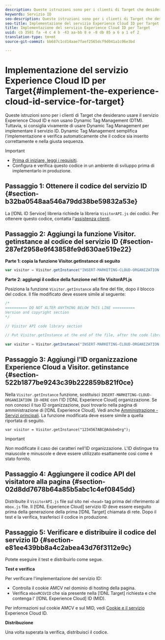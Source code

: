 ```yaml
---
description: Queste istruzioni sono per i clienti di Target che desiderano usare il servizio Experience Cloud ID e non usano Dynamic Tag Management (DTM). Tuttavia, si consiglia vivamente di usare Dynamic Tag Management per implementare il servizio ID. Dynamic Tag Management semplifica l'implementazione e verifica automaticamente che il codice sia inserito correttamente e nella giusta sequenza.
keywords: Servizio ID
seo-description: Queste istruzioni sono per i clienti di Target che desiderano usare il servizio Experience Cloud ID e non usano Dynamic Tag Management (DTM). Tuttavia, si consiglia vivamente di usare Dynamic Tag Management per implementare il servizio ID. Dynamic Tag Management semplifica l'implementazione e verifica automaticamente che il codice sia inserito correttamente e nella giusta sequenza.
seo-title: Implementazione del servizio Experience Cloud ID per Target
title: Implementazione del servizio Experience Cloud ID per Target
uuid: cb 3581 fa -4 c 4 b -43 aa-bb 8 e -8 db 85 a 6 a 1 ef 2
translation-type: tm+mt
source-git-commit: bb687c1cd14aae7faef2565dcf9d041a1c06e3bd

---
```



# Implementazione del servizio Experience Cloud ID per Target{#implement-the-experience-cloud-id-service-for-target}

Queste istruzioni sono per i clienti di Target che desiderano usare il servizio Experience Cloud ID e non usano Dynamic Tag Management (DTM). Tuttavia, si consiglia vivamente di usare Dynamic Tag Management per implementare il servizio ID. Dynamic Tag Management semplifica l&#39;implementazione e verifica automaticamente che il codice sia inserito correttamente e nella giusta sequenza.

>[!IMPORTANT]
>
>* [Prima di iniziare, leggi i requisiti](../mcvid-reference/mcvid-requirements.md).
>* Configura e verifica questo codice in un ambiente di sviluppo prima di implementarlo in produzione.
>



## Passaggio 1: Ottenere il codice del servizio ID {#section-b32ba0548aa546a79dd38be59832a53e}

La [!DNL ID Service] libreria richiede la libreria `VisitorAPI.js` dei codici. Per ottenere questo codice, contatta l&#39;[assistenza clienti](https://helpx.adobe.com/marketing-cloud/contact-support.html).

## Passaggio 2: Aggiungi la funzione Visitor. getinstance al codice del servizio ID {#section-287ef2958e9f43858fe9d630ae519e22}

**Parte 1: copia la funzione Visitor.getInstance di seguito**

```js
var visitor = Visitor.getInstance("INSERT-MARKETING-CLOUD-ORGANIZATION ID-HERE"); 
```

**Parte 2: aggiungi il codice della funzione nel file VisitorAPI.js**

Posiziona la funzione `Visitor.getInstance` alla fine del file, dopo il blocco del codice. Il file modificato deve essere simile al seguente:

```js
/* 
========== DO NOT ALTER ANYTHING BELOW THIS LINE ========== 
Version and copyright section 
*/ 
 
// Visitor API code library section 
 
// Put Visitor.getInstance at the end of the file, after the code library 
 
var visitor = Visitor.getInstance("INSERT-MARKETING-CLOUD-ORGANIZATION ID-HERE");
```

## Passaggio 3: Aggiungi l&#39;ID organizzazione Experience Cloud a Visitor. getinstance {#section-522b1877be9243c39b222859b821f0ce}

Nella `Visitor.getInstance` funzione, sostituisci `INSERT-MARKETING-CLOUD-ORGANIZATION ID-HERE` con l&#39;ID [!DNL Experience Cloud] organizzazione. Se non conosci il tuo ID organizzazione, puoi trovarlo nella pagina di amministrazione di [!DNL Experience Cloud]. Vedi anche [Amministrazione - Servizi principali](https://marketing.adobe.com/resources/help/en_US/mcloud/admin_getting_started.html). La funzione modificata deve essere simile a quella riportata di seguito.

`var visitor = Visitor.getInstance("1234567ABC@AdobeOrg");`

>[!IMPORTANT]
>
>*Non* modificate il caso dei caratteri nell&#39;ID organizzazione. L&#39;ID distingue tra maiuscole e minuscole e deve essere utilizzato esattamente così come è stato fornito.

## Passaggio 4: Aggiungere il codice API del visitatore alla pagina {#section-02d8dd7678b64a85b5abc1c4ef0845dd}

Distribuite il `VisitorAPI.js` file sul sito nei `<head>` tag prima del riferimento al `mbox.js` file. Il [!DNL Experience Cloud] servizio ID deve essere eseguito prima della generazione della prima [!DNL Target] chiamata di rete. Dopo il test e la verifica, trasferisci il codice in produzione.

## Passaggio 5: Verificare e distribuire il codice del servizio ID {#section-e81ee439bb8a4c2abea43d76f3112e9c}

Potete eseguire il test e distribuirlo come segue.

**Test e verifica**

Per verificare l&#39;implementazione del servizio ID:

* Controlla il cookie AMCV nel dominio di hosting della pagina.
* Verifica `mboxMCGVID` che sia presente nella [!DNL Target] richiesta e che contenga l&#39; [!DNL Experience Cloud] ID (MID).

Per informazioni sul cookie AMCV e sul MID, vedi [Cookie e il servizio](../mcvid-introduction/mcvid-cookies.md) Experience Cloud ID.

**Distribuzione**

Una volta superata la verifica, distribuisci il codice.
